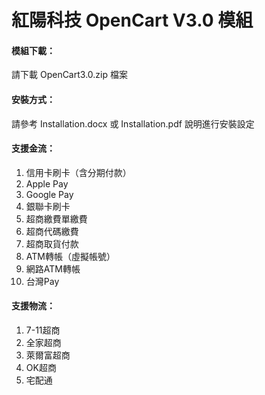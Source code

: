 # 紅陽科技 OpenCart V3.0 模組
#### 模組下載：
請下載 OpenCart3.0.zip 檔案

#### 安裝方式：
請參考 Installation.docx 或 Installation.pdf 說明進行安裝設定

#### 支援金流：
1. 信用卡刷卡（含分期付款）
2. Apple Pay
3. Google Pay
4. 銀聯卡刷卡
5. 超商繳費單繳費
6. 超商代碼繳費
7. 超商取貨付款
8. ATM轉帳（虛擬帳號）
9. 網路ATM轉帳
10. 台灣Pay

#### 支援物流：
1. 7-11超商
2. 全家超商
3. 萊爾富超商
4. OK超商
5. 宅配通
